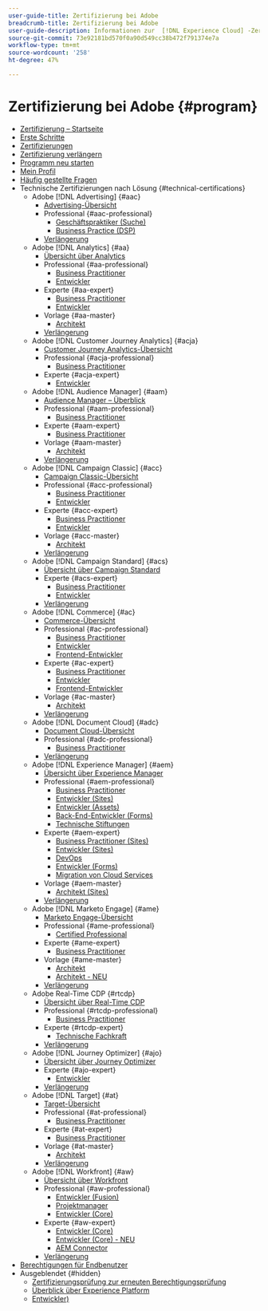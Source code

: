 ```yaml
---
user-guide-title: Zertifizierung bei Adobe
breadcrumb-title: Zertifizierung bei Adobe
user-guide-description: Informationen zur  [!DNL Experience Cloud] -Zertifizierung bei Adobe. Finden Sie heraus, was eine Zertifizierung für Sie bedeuten kann.
source-git-commit: 73e92181bd570f0a90d549cc38b472f791374e7a
workflow-type: tm+mt
source-wordcount: '258'
ht-degree: 47%

---
```



# Zertifizierung bei Adobe {#program}

+ [Zertifizierung – Startseite](overview.md)
+ [Erste Schritte](getting-started.md)
+ [Zertifizierungen](how-to-get-certified.md)
+ [Zertifizierung verlängern](renew.md)
+ [Programm neu starten](restart-program.md)
+ [Mein Profil](my-profile.md)
+ [Häufig gestellte Fragen](faq.md)
+ Technische Zertifizierungen nach Lösung {#technical-certifications}
   + Adobe [!DNL Advertising] {#aac}
      + [Advertising-Übersicht](/help/certifications/aac/aac-overview.md)
      + Professional {#aac-professional}
         + [Geschäftspraktiker (Suche)](/help/certifications/aac/aac-search-p-business.md)
         + [Business Practice (DSP)](/help/certifications/aac/aac-dsp-p-business.md)
      + [Verlängerung](/help/certifications/aac/aac-renew.md)
   + Adobe [!DNL Analytics] {#aa}
      + [Übersicht über Analytics](/help/certifications/aa/aa-overview.md)
      + Professional {#aa-professional}
         + [Business Practitioner](/help/certifications/aa/aa-p-business.md)
         + [Entwickler](/help/certifications/aa/aa-p-developer.md)
      + Experte {#aa-expert}
         + [Business Practitioner](/help/certifications/aa/aa-e-business.md)
         + [Entwickler](/help/certifications/aa/aa-e-developer.md)
      + Vorlage {#aa-master}
         + [Architekt](/help/certifications/aa/aa-m-architect.md)
      + [Verlängerung](/help/certifications/aa/aa-renew.md)
   + Adobe [!DNL Customer Journey Analytics] {#acja}
      + [Customer Journey Analytics-Übersicht](/help/certifications/acja/acja-overview.md)
      + Professional {#acja-professional}
         + [Business Practitioner](/help/certifications/acja/acja-p-business.md)
      + Experte {#acja-expert}
         + [Entwickler](/help/certifications/acja/acja-e-developer.md)
   + Adobe [!DNL Audience Manager] {#aam}
      + [Audience Manager – Überblick](/help/certifications/aam/aam-overview.md)
      + Professional {#aam-professional}
         + [Business Practitioner](/help/certifications/aam/aam-p-business.md)
      + Experte {#aam-expert}
         + [Business Practitioner](/help/certifications/aam/aam-e-business.md)
      + Vorlage {#aam-master}
         + [Architekt](/help/certifications/aam/aam-m-architect.md)
      + [Verlängerung](/help/certifications/aam/aam-renew.md)
   + Adobe [!DNL Campaign Classic] {#acc}
      + [Campaign Classic-Übersicht](/help/certifications/acc/acc-overview.md)
      + Professional {#acc-professional}
         + [Business Practitioner](/help/certifications/acc/acc-p-business.md)
         + [Entwickler](/help/certifications/acc/acc-p-developer.md)
      + Experte {#acc-expert}
         + [Business Practitioner](/help/certifications/acc/acc-e-business.md)
         + [Entwickler](/help/certifications/acc/acc-e-developer.md)
      + Vorlage {#acc-master}
         + [Architekt](/help/certifications/acc/acc-m-developer.md)
      + [Verlängerung](/help/certifications/acc/acc-renew.md)
   + Adobe [!DNL Campaign Standard] {#acs}
      + [Übersicht über Campaign Standard](/help/certifications/acs/acs-overview.md)
      + Experte {#acs-expert}
         + [Business Practitioner](/help/certifications/acs/acs-e-business.md)
         + [Entwickler](/help/certifications/acs/acs-e-developer.md)
      + [Verlängerung](/help/certifications/acs/acs-renew.md)
   + Adobe [!DNL Commerce] {#ac}
      + [Commerce-Übersicht](/help/certifications/ac/ac-overview.md)
      + Professional {#ac-professional}
         + [Business Practitioner](/help/certifications/ac/ac-p-business.md)
         + [Entwickler](/help/certifications/ac/ac-p-developer.md)
         + [Frontend-Entwickler](/help/certifications/ac/ac-p-fedeveloper0623.md)
      + Experte {#ac-expert}
         + [Business Practitioner](/help/certifications/ac/ac-e-business.md)
         + [Entwickler](/help/certifications/ac/ac-e-developer.md)
         + [Frontend-Entwickler](/help/certifications/ac/ac-e-fedeveloper0623.md)
      + Vorlage {#ac-master}
         + [Architekt](/help/certifications/ac/ac-m-architect.md)
      + [Verlängerung](/help/certifications/ac/ac-renew.md)
   + Adobe [!DNL Document Cloud] {#adc}
      + [Document Cloud-Übersicht](/help/certifications/adc/adc-overview.md)
      + Professional {#adc-professional}
         + [Business Practitioner](/help/certifications/adc/adc-p-business.md)
      + [Verlängerung](/help/certifications/adc/adc-renew.md)
   + Adobe [!DNL Experience Manager] {#aem}
      + [Übersicht über Experience Manager](/help/certifications/aem/aem-overview.md)
      + Professional {#aem-professional}
         + [Business Practitioner](/help/certifications/aem/aem-p-business.md)
         + [Entwickler (Sites)](/help/certifications/aem/aem-sites-p-developer.md)
         + [Entwickler (Assets)](/help/certifications/aem/aem-assets-p-developer.md)
         + [Back-End-Entwickler (Forms)](/help/certifications/aem/aem-forms-p-bedeveloper.md)
         + [Technische Stiftungen](/help/certifications/aem/aem-p-foundations.md)
      + Experte {#aem-expert}
         + [Business Practitioner (Sites)](/help/certifications/aem/aem-sites-e-business.md)
         + [Entwickler (Sites)](/help/certifications/aem/aem-sites-e-developer.md)
         + [DevOps](/help/certifications/aem/aem-devops-e-engineer.md)
         + [Entwickler (Forms)](/help/certifications/aem/aem-forms-e-developer.md)
         + [Migration von Cloud Services](/help/certifications/aem/aem-cs-e-migration.md)
      + Vorlage {#aem-master}
         + [Architekt (Sites)](/help/certifications/aem/aem-sites-m-architect.md)
      + [Verlängerung](/help/certifications/aem/aem-renew.md)
   + Adobe [!DNL Marketo Engage] {#ame}
      + [Marketo Engage-Übersicht](/help/certifications/ame/ame-overview.md)
      + Professional {#ame-professional}
         + [Certified Professional](/help/certifications/ame/ame-p.md)
      + Experte {#ame-expert}
         + [Business Practitioner](/help/certifications/ame/ame-e-business.md)
      + Vorlage {#ame-master}
         + [Architekt](/help/certifications/ame/ame-m-architect.md)
         + [Architekt - NEU](/help/certifications/ame/ame-m-architect-23-08.md)
      + [Verlängerung](/help/certifications/ame/ame-renew.md)
   + Adobe Real-Time CDP {#rtcdp}
      + [Übersicht über Real-Time CDP](/help/certifications/rtcdp/rtcdp-overview.md)
      + Professional {#rtcdp-professional}
         + [Business Practitioner](/help/certifications/rtcdp/rtcdp-p-business.md)
      + Experte {#rtcdp-expert}
         + [Technische Fachkraft](/help/certifications/rtcdp/rtcdp-e-technical.md)
      + [Verlängerung](/help/certifications/rtcdp/rtcdp-renew.md)
   + Adobe [!DNL Journey Optimizer] {#ajo}
      + [Übersicht über Journey Optimizer](/help/certifications/ajo/ajo-overview.md)
      + Experte {#ajo-expert}
         + [Entwickler](/help/certifications/ajo/ajo-e-developer.md)
      + [Verlängerung](/help/certifications/ajo/ajo-renew.md)
   + Adobe [!DNL Target] {#at}
      + [Target-Übersicht](/help/certifications/at/at-overview.md)
      + Professional {#at-professional}
         + [Business Practitioner](/help/certifications/at/at-p-business.md)
      + Experte {#at-expert}
         + [Business Practitioner](/help/certifications/at/at-e-business.md)
      + Vorlage {#at-master}
         + [Architekt](/help/certifications/at/at-m-architect0623.md)
      + [Verlängerung](/help/certifications/at/at-renew.md)
   + Adobe [!DNL Workfront] {#aw}
      + [Übersicht über Workfront](/help/certifications/aw/aw-overview.md)
      + Professional {#aw-professional}
         + [Entwickler (Fusion)](/help/certifications/aw/aw-fusion-p-developer.md)
         + [Projektmanager](/help/certifications/aw/aw-p-project-manager.md)
         + [Entwickler (Core)](/help/certifications/aw/aw-core-p-developer.md)
      + Experte {#aw-expert}
         + [Entwickler (Core)](/help/certifications/aw/aw-core-e-developer.md)
         + [Entwickler (Core) - NEU](/help/certifications/aw/aw-core-e-developer-23-08.md)
         + [AEM Connector](/help/certifications/aw/aw-aem-e-connector.md)
      + [Verlängerung](/help/certifications/aw/aw-renew.md)
+ [Berechtigungen für Endbenutzer](https://learning.adobe.com/certification/credentials)
+ Ausgeblendet {#hidden}
   + [Zertifizierungsprüfung zur erneuten Berechtigungsprüfung](exam-eligibility-check.md)
   + [Überblick über Experience Platform](/help/certifications/aep/aep-overview.md)
   + [Entwickler)](/help/certifications/aep/aep-e-foundations.md)